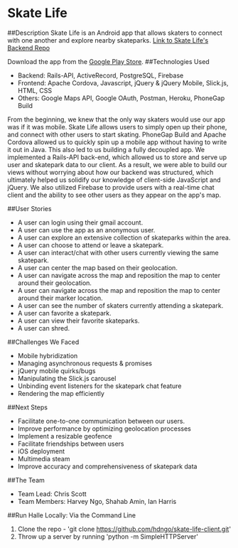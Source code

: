 # Skate Life

##Description
Skate Life is an Android app that allows skaters to connect with one another and explore nearby skateparks.
[Link to Skate Life's Backend Repo](https://github.com/yago580/skate-life-backend)

Download the app from the [Google Play Store](https://play.google.com/store/apps/details?id=com.skate_life.mobile_test).
##Technologies Used
  * Backend: Rails-API, ActiveRecord, PostgreSQL, Firebase
  * Frontend: Apache Cordova, Javascript, jQuery & jQuery Mobile, Slick.js, HTML, CSS
  * Others: Google Maps API, Google OAuth, Postman, Heroku, PhoneGap Build


From the beginning, we knew that the only way skaters would use our app was if it was mobile. Skate Life allows users to simply open up their phone, and connect with other users to start skating. PhoneGap Build and Apache Cordova allowed us to quickly spin up a mobile app without having to write it out in Java. This also led to us building a fully decoupled app.  We implemented a Rails-API back-end, which allowed us to store and serve up user and skatepark data to our client. As a result, we were able to build our views without worrying about how our backend was structured, which ultimately helped us solidify our knowledge of client-side JavaScript and jQuery. We also utilized Firebase to provide users with a real-time chat client and the ability to see other users as they appear on the app's map.

##User Stories
  * A user can login using their gmail account.
  * A user can use the app as an anonymous user.
  * A user can explore an extensive collection of skateparks within the area.
  * A user can choose to attend or leave a skatepark.
  * A user can interact/chat with other users currently viewing the same skatepark.
  * A user can center the map based on their geolocation.
  * A user can navigate across the map and reposition the map to center around their geolocation.
  * A user can navigate across the map and reposition the map to center around their marker location.
  * A user can see the number of skaters currently attending a skatepark.
  * A user can favorite a skatepark.
  * A user can view their favorite skateparks.
  * A user can shred.

##Challenges We Faced
  * Mobile hybridization
  * Managing asynchronous requests & promises
  * jQuery mobile quirks/bugs
  * Manipulating the Slick.js carousel
  * Unbinding event listeners for the skatepark chat feature
  * Rendering the map efficiently

##Next Steps
  * Facilitate one-to-one communication between our users.
  * Improve performance by optimizing geolocation processes
  * Implement a resizable geofence
  * Facilitate friendships between users
  * iOS deployment
  * Multimedia steam
  * Improve accuracy and comprehensiveness of skatepark data

##The Team
  * Team Lead: Chris Scott
  * Team Members: Harvey Ngo, Shahab Amin, Ian Harris

##Run Halle Locally:
Via the Command Line
  1. Clone the repo - 'git clone https://github.com/hdngo/skate-life-client.git'
  2. Throw up a server by running 'python -m SimpleHTTPServer'
